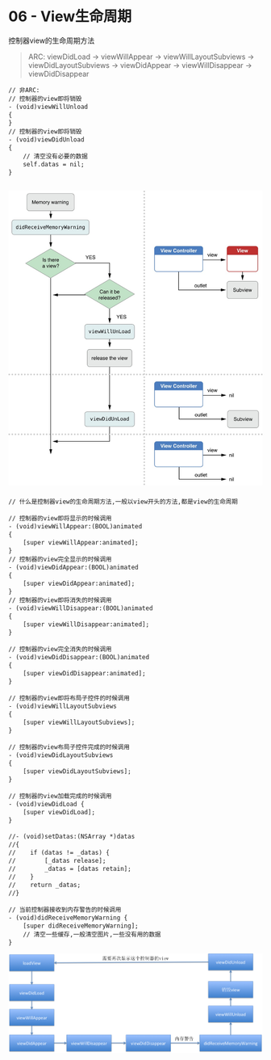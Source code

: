 # 06 - View生命周期

控制器view的生命周期方法 
> ARC:
viewDidLoad -> viewWillAppear -> viewWillLayoutSubviews -> viewDidLayoutSubviews -> viewDidAppear -> viewWillDisappear -> viewDidDisappear

```objc
// 非ARC:
// 控制器的view即将销毁
- (void)viewWillUnload
{
}
// 控制器的view即将销毁
- (void)viewDidUnload
{
    // 清空没有必要的数据
    self.datas = nil;
}
```
![](内存警告处理.png)
-----
```objc
// 什么是控制器view的生命周期方法,一般以view开头的方法,都是view的生命周期

// 控制器的view即将显示的时候调用
- (void)viewWillAppear:(BOOL)animated
{
    [super viewWillAppear:animated];
}
// 控制器的view完全显示的时候调用
- (void)viewDidAppear:(BOOL)animated
{
    [super viewDidAppear:animated];
}
// 控制器的view即将消失的时候调用
- (void)viewWillDisappear:(BOOL)animated
{
    [super viewWillDisappear:animated];
}

// 控制器的view完全消失的时候调用
- (void)viewDidDisappear:(BOOL)animated
{
    [super viewDidDisappear:animated];
}

// 控制器的view即将布局子控件的时候调用
- (void)viewWillLayoutSubviews
{
    [super viewWillLayoutSubviews];
}

// 控制器的view布局子控件完成的时候调用
- (void)viewDidLayoutSubviews
{
    [super viewDidLayoutSubviews];
}

// 控制器的view加载完成的时候调用
- (void)viewDidLoad {
    [super viewDidLoad];
}

//- (void)setDatas:(NSArray *)datas
//{
//    if (datas != _datas) {
//        [_datas release];
//        _datas = [datas retain];
//    }
//    return _datas;
//}

// 当前控制器接收到内存警告的时候调用
- (void)didReceiveMemoryWarning {
    [super didReceiveMemoryWarning];
    // 清空一些缓存,一般清空图片,一些没有用的数据
}
```
![](生命周期方法.png)
